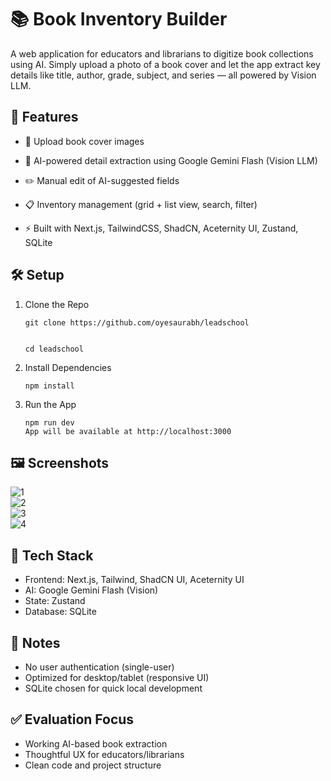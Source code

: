 # 📚 Book Inventory Builder

A web application for educators and librarians to digitize book collections using AI. Simply upload a photo of a book cover and let the app extract key details like title, author, grade, subject, and series — all powered by Vision LLM.

## 🚀 Features

- 📸 Upload book cover images

- 🧠 AI-powered detail extraction using Google Gemini Flash (Vision LLM)

- ✏️ Manual edit of AI-suggested fields

- 📋 Inventory management (grid + list view, search, filter)

- ⚡ Built with Next.js, TailwindCSS, ShadCN, Aceternity UI, Zustand, SQLite

## 🛠️ Setup

1. Clone the Repo

   ```
   git clone https://github.com/oyesaurabh/leadschool


   cd leadschool
   ```

2. Install Dependencies

   ```
   npm install
   ```

3. Run the App

   ```
   npm run dev
   App will be available at http://localhost:3000
   ```

## 🖼️ Screenshots

![1](https://github.com/user-attachments/assets/252e0c84-f8ed-4e92-ac29-606699850d06)
<br>
![2](https://github.com/user-attachments/assets/023266fa-b302-46e6-97f0-b057fc1efaa8)
<br>
![3](https://github.com/user-attachments/assets/85c209f5-36a2-4603-9d43-937331b92b64)
<br>
![4](https://github.com/user-attachments/assets/fbef785d-15cc-4336-a1dc-16d357d063f2)

## 🧠 Tech Stack

- Frontend: Next.js, Tailwind, ShadCN UI, Aceternity UI
- AI: Google Gemini Flash (Vision)
- State: Zustand
- Database: SQLite

## 📌 Notes

- No user authentication (single-user)
- Optimized for desktop/tablet (responsive UI)
- SQLite chosen for quick local development

## ✅ Evaluation Focus

- Working AI-based book extraction
- Thoughtful UX for educators/librarians
- Clean code and project structure
